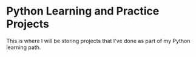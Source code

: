 # Python Learning and Practice Projects

This is where I will be storing projects that I've done as part of my Python learning path.
